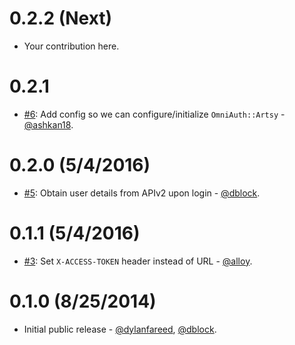 0.2.2 (Next)
============

* Your contribution here.

0.2.1
============

* [#6](https://github.com/artsy/omniauth-artsy/pull/6): Add config so we can configure/initialize `OmniAuth::Artsy` - [@ashkan18](https://github.com/ashkan18).

0.2.0 (5/4/2016)
================

* [#5](https://github.com/artsy/omniauth-artsy/pull/5): Obtain user details from APIv2 upon login - [@dblock](https://github.com/dblock).

0.1.1 (5/4/2016)
================

* [#3](https://github.com/artsy/omniauth-artsy/pull/3): Set `X-ACCESS-TOKEN` header instead of URL - [@alloy](https://github.com/alloy).

0.1.0 (8/25/2014)
=================

* Initial public release - [@dylanfareed](https://github.com/dylanfareed), [@dblock](https://github.com/dblock).
